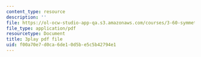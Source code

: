```yaml
---
content_type: resource
description: ''
file: https://ol-ocw-studio-app-qa.s3.amazonaws.com/courses/3-60-symmetry-structure-and-tensor-properties-of-materials-fall-2005/f00a70e7d0ca6de10d5be5c5b42794e1_aWdqvyhzzIY.pdf
file_type: application/pdf
resourcetype: Document
title: 3play pdf file
uid: f00a70e7-d0ca-6de1-0d5b-e5c5b42794e1
---
```

